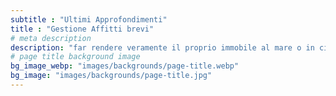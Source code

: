 ```yaml
---
subtitle : "Ultimi Approfondimenti"
title : "Gestione Affitti brevi"
# meta description
description: "far rendere veramente il proprio immobile al mare o in città a Milano come a Firenze, Napoli, Como"
# page title background image
bg_image_webp: "images/backgrounds/page-title.webp"
bg_image: "images/backgrounds/page-title.jpg"
---
```


